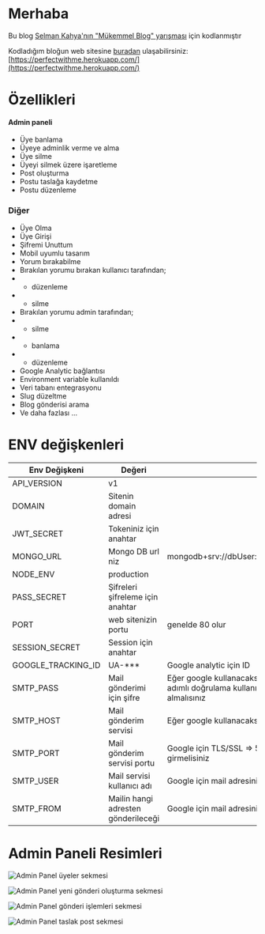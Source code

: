 # Merhaba
Bu blog [Selman Kahya'nın "Mükemmel Blog" yarışması](https://www.youtube.com/watch?v=cHUh0FmPd3A) için kodlanmıştır 

Kodladığım bloğun web sitesine [buradan](https://perfectwithme.herokuapp.com/) ulaşabilirsiniz: [https://perfectwithme.herokuapp.com/](https://perfectwithme.herokuapp.com/)

# Özellikleri

#### Admin paneli
- Üye banlama
- Üyeye adminlik verme ve alma 
- Üye silme
- Üyeyi silmek üzere işaretleme
- Post oluşturma
- Postu taslağa kaydetme
- Postu düzenleme
### Diğer
- Üye Olma
- Üye Girişi
- Şifremi Unuttum
- Mobil uyumlu tasarım
- Yorum bırakabilme
- Bırakılan yorumu  bırakan kullanıcı tarafından;
- - düzenleme
- - silme
- Bırakılan yorumu admin tarafından;
- - silme
- - banlama
- - düzenleme
- Google Analytic bağlantısı
- Environment variable kullanıldı
- Veri tabanı entegrasyonu
- Slug düzeltme
- Blog gönderisi arama
- Ve daha fazlası ...
# ENV değişkenleri
| Env Değişkeni | Değeri | |
|--|--|--|
| API_VERSION | v1 |
| DOMAIN | Sitenin domain adresi|
| JWT_SECRET | Tokeniniz için anahtar |
| MONGO_URL | Mongo DB url niz| mongodb+srv://dbUser:dbPass@****.mongodb.net/... |
| NODE_ENV | production|
| PASS_SECRET | Şifreleri şifreleme için anahtar |
| PORT | web sitenizin portu | genelde 80 olur|
| SESSION_SECRET | Session için anahtar |
| GOOGLE_TRACKING_ID | UA-*** | Google analytic için ID|
| SMTP_PASS | Mail gönderimi için şifre | Eğer google kullanacaksanız hesap şifrenizdir eğer iki adımlı doğrulama kullanıyorsanız uygulama şifresi almalısınız|
| SMTP_HOST | Mail gönderim servisi | Eğer google kullanacaksanız " smtp.gmail.com " |
| SMTP_PORT | Mail gönderim servisi portu | Google için TLS/SSL => 587/465 ikisinden birini girmelisiniz|
| SMTP_USER | Mail servisi kullanıcı adı | Google için mail adresinizdir|
| SMTP_FROM | Mailin hangi adresten gönderileceği | Google için mail adresinizdir

# Admin Paneli Resimleri

![Admin Panel üyeler sekmesi](https://i.hizliresim.com/3OXNE4.png)

![Admin Panel yeni gönderi oluşturma sekmesi](https://i.hizliresim.com/gPNn62.png)

![Admin Panel gönderi işlemleri sekmesi](https://i.hizliresim.com/WXl4q2.png)

![Admin Panel taslak post sekmesi](https://i.hizliresim.com/yGym6y.png)

